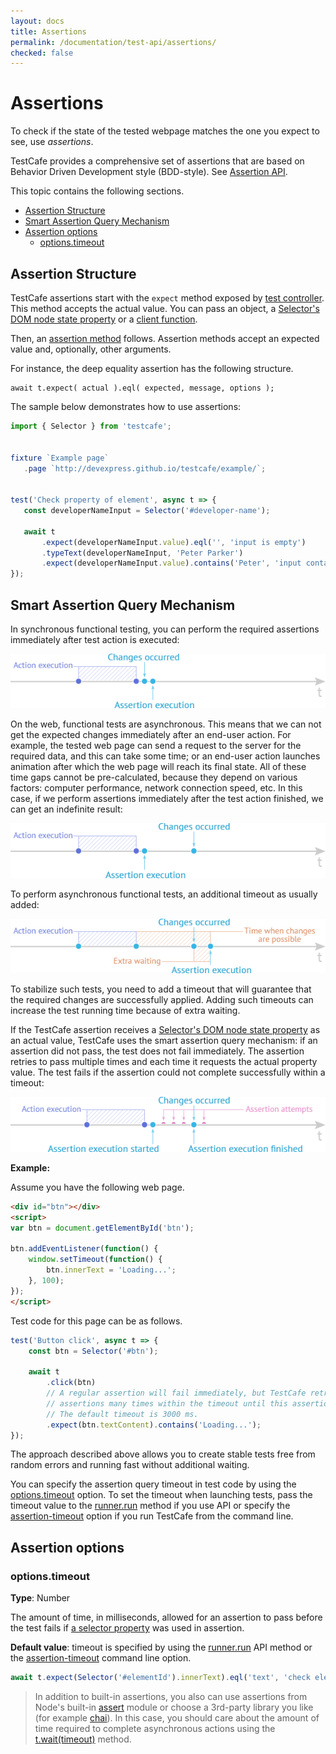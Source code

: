 ```yaml
---
layout: docs
title: Assertions
permalink: /documentation/test-api/assertions/
checked: false
---
```

# Assertions

To check if the state of the tested webpage matches the one you expect to see, use *assertions*.

TestCafe provides a comprehensive set of assertions that are based on Behavior Driven Development style (BDD-style).
See [Assertion API](assertion-api.md).

This topic contains the following sections.

* [Assertion Structure](#assertion-structure)
* [Smart Assertion Query Mechanism](#smart-assertion-query-mechanism)
* [Assertion options](#assertion-options)
  * [options.timeout](#optionstimeout)

## Assertion Structure

TestCafe assertions start with the `expect` method exposed by [test controller](../test-code-structure.html#test-controller).
This method accepts the actual value. You can pass an object, a [Selector's DOM node state property](../selecting-page-elements/selectors.md#define-assertion-actual-value)
or a [client function](../obtaining-data-from-the-client.md).

Then, an [assertion method](assertion-api.md) follows. Assertion methods accept an expected value
and, optionally, other arguments.

For instance, the deep equality assertion has the following structure.

```text
await t.expect( actual ).eql( expected, message, options );
```

The sample below demonstrates how to use assertions:

```js
import { Selector } from 'testcafe';


fixture `Example page`
   .page `http://devexpress.github.io/testcafe/example/`;


test('Check property of element', async t => {
   const developerNameInput = Selector('#developer-name');

   await t
       .expect(developerNameInput.value).eql('', 'input is empty')
       .typeText(developerNameInput, 'Peter Parker')
       .expect(developerNameInput.value).contains('Peter', 'input contains text "Peter"');
});
```

## Smart Assertion Query Mechanism

In synchronous functional testing, you can perform the required assertions immediately after test action is executed:

![Synchronous Functional Testing](../../../images/assertions/synchronous-testing.png)

On the web, functional tests are asynchronous. This means that we can not get the expected changes immediately after an end-user action.
For example, the tested web page can send a request to the server for the required data, and this can take some time;
or an end-user action launches animation after which the web page will reach its final state.
All of these time gaps cannot be pre-calculated, because they depend on various factors: computer performance,
network connection speed, etc. In this case, if we perform assertions immediately after the test action finished,
we can get an indefinite result:

![Asynchronous Functional Testing](../../../images/assertions/asynchronous-testing.png)

To perform asynchronous functional tests, an additional timeout as usually added:

![Asynchronous Functional Testing with Extra Waiting](../../../images/assertions/extra-waiting.png)

To stabilize such tests, you need to add a timeout that will guarantee that the required changes are successfully applied.
Adding such timeouts can increase the test running time because of extra waiting.

If the TestCafe assertion receives a [Selector's DOM node state property](../selecting-page-elements/selectors.md#define-assertion-actual-value)
as an actual value, TestCafe uses the smart assertion query mechanism:
if an assertion did not pass, the test does not fail immediately. The assertion retries to pass multiple times and
each time it requests the actual property value. The test fails if the assertion could not complete successfully
within a timeout:

![TestCafe Smart Assertion Query Mechanism](../../../images/assertions/query-mechanism.png)

**Example:**

Assume you have the following web page.

```html
<div id="btn"></div>
<script>
var btn = document.getElementById('btn');

btn.addEventListener(function() {
    window.setTimeout(function() {
        btn.innerText = 'Loading...';
    }, 100);
});
</script>
```

Test code for this page can be as follows.

```js
test('Button click', async t => {
    const btn = Selector('#btn');

    await t
        .click(btn)
        // A regular assertion will fail immediately, but TestCafe retries to run DOM state
        // assertions many times within the timeout until this assertion passes successfully.
        // The default timeout is 3000 ms.
        .expect(btn.textContent).contains('Loading...');
});
```

The approach described above allows you to create stable tests free from random errors and running fast without additional waiting.

You can specify the assertion query timeout in test code by using the [options.timeout](#assertion-options) option.
To set the timeout when launching tests, pass the timeout value to the [runner.run](../../using-testcafe/programming-interface/runner.md#run)
method if you use API or specify the [assertion-timeout](../../using-testcafe/command-line-interface.md#--assertion-timeout-ms) option
if you run TestCafe from the command line.

## Assertion options

### options.timeout

**Type**: Number

The amount of time, in milliseconds, allowed for an assertion to pass before the test fails if
[a selector property](../selecting-page-elements/selectors.md#define-assertion-actual-value) was used in assertion.

**Default value**: timeout is specified by using the [runner.run](../../using-testcafe/programming-interface/runner.md#run) API method
or the [assertion-timeout](../../using-testcafe/command-line-interface.md#--assertion-timeout-ms) command line option.

```js
await t.expect(Selector('#elementId').innerText).eql('text', 'check element text', { timeout: 500 });
```

> In addition to built-in assertions, you also can use assertions from Node's built-in [assert](https://nodejs.org/api/assert.html) module or choose a 3rd-party library you like (for example [chai](http://chaijs.com/)).
> In this case, you should care about the amount of time required to complete asynchronous actions using the [t.wait(timeout)](../pausing-the-test.md) method.
